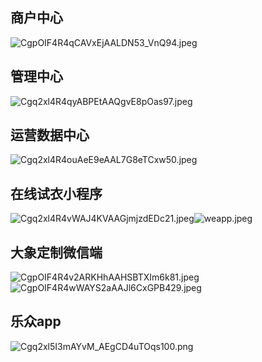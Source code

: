 ## 商户中心
![CgpOIF4R4qCAVxEjAALDN53_VnQ94.jpeg](http://lidomi.oss-cn-shenzhen.aliyuncs.com/image/jpeg/9c177b1a520a4a75d036618ef04ad9fc/CgpOIF4R4qCAVxEjAALDN53_VnQ94.jpeg)
## 管理中心
![Cgq2xl4R4qyABPEtAAQgvE8pOas97.jpeg](http://lidomi.oss-cn-shenzhen.aliyuncs.com/image/jpeg/a0e091f60ff4539041213845f2fc9822/Cgq2xl4R4qyABPEtAAQgvE8pOas97.jpeg)
## 运营数据中心
![Cgq2xl4R4ouAeE9eAAL7G8eTCxw50.jpeg](http://lidomi.oss-cn-shenzhen.aliyuncs.com/image/jpeg/ac236aaa518c4515edfb16988ec0b965/Cgq2xl4R4ouAeE9eAAL7G8eTCxw50.jpeg)
## 在线试衣小程序
![Cgq2xl4R4vWAJ4KVAAGjmjzdEDc21.jpeg](http://lidomi.oss-cn-shenzhen.aliyuncs.com/image/jpeg/55f390af6f6444c8863483602a74371c/Cgq2xl4R4vWAJ4KVAAGjmjzdEDc21.jpeg)![weapp.jpeg](http://lidomi.oss-cn-shenzhen.aliyuncs.com/image/jpeg/2b4d608b17b07915688bb5b8a2babf4e/weapp.jpeg)
## 大象定制微信端
![CgpOIF4R4v2ARKHhAAHSBTXIm6k81.jpeg](http://lidomi.oss-cn-shenzhen.aliyuncs.com/image/jpeg/3c2d7b9ca37cf7de6adc298ff1d8085a/CgpOIF4R4v2ARKHhAAHSBTXIm6k81.jpeg)![CgpOIF4R4wWAYS2aAAJl6CxGPB429.jpeg](http://lidomi.oss-cn-shenzhen.aliyuncs.com/image/jpeg/eeed1eae61aa3bb073dc877688b2fa31/CgpOIF4R4wWAYS2aAAJl6CxGPB429.jpeg)
## 乐众app
![Cgq2xl5I3mAYvM_AEgCD4uTOqs100.png](8)
